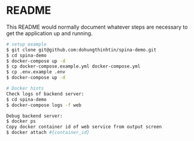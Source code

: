 # README

This README would normally document whatever steps are necessary to get the
application up and running.
```bash
# setup example
$ git clone git@github.com:dohungthinhtin/spina-demo.git
$ cd spina-demo
$ docker-compose up -d
$ cp docker-compose.example.yml docker-compose.yml
$ cp .env.example .env
$ docker-compose up -d
```
```bash
# Docker hints
Check logs of backend server:
$ cd spina-demo
$ docker-compose logs -f web

Debug backend server:
$ docker ps
Copy docker container id of web service from output screen
$ docker attach #{container_id}
```